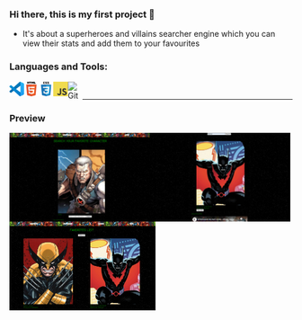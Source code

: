 ### Hi there, this is my first project 👋 
- It's about a superheroes and villains searcher engine which you can view their stats and add them to your favourites


### Languages and Tools:

<img align="left" alt="Visual Studio Code" width="26px" src="https://raw.githubusercontent.com/github/explore/80688e429a7d4ef2fca1e82350fe8e3517d3494d/topics/visual-studio-code/visual-studio-code.png" />
<img align="left" alt="HTML5" width="26px" src="https://raw.githubusercontent.com/github/explore/80688e429a7d4ef2fca1e82350fe8e3517d3494d/topics/html/html.png" />
<img align="left" alt="CSS3" width="26px" src="https://raw.githubusercontent.com/github/explore/80688e429a7d4ef2fca1e82350fe8e3517d3494d/topics/css/css.png" />
<img align="left" alt="JavaScript" width="26px" src="https://raw.githubusercontent.com/github/explore/80688e429a7d4ef2fca1e82350fe8e3517d3494d/topics/javascript/javascript.png" />
<img align="left" alt="Git" width="26px" src="https://c0.klipartz.com/pngpicture/713/558/gratis-png-iconos-de-computadora-pro-git-portable-network-graphics-logo-github-thumbnail.png" />


<br />

---

### Preview

<img align="left" alt="HomePage" width="250px" src="./IMG/HomePage1.png"/>
<img align="left" alt="HomePage" width="250px" src="./IMG/HomePage2.png" />
<img align="left" alt="Favorites Page" width="260px" src="./IMG/Favorites.png"/>

